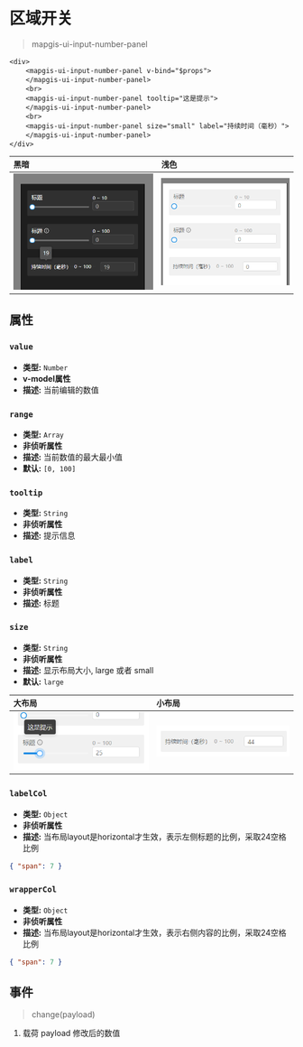 # 区域开关

> mapgis-ui-input-number-panel

``` vue
<div>
    <mapgis-ui-input-number-panel v-bind="$props">
    </mapgis-ui-input-number-panel>
    <br>
    <mapgis-ui-input-number-panel tooltip="这是提示">
    </mapgis-ui-input-number-panel>
    <br>
    <mapgis-ui-input-number-panel size="small" label="持续时间（毫秒）">
    </mapgis-ui-input-number-panel>
</div>
```

| 黑暗                            | 浅色                              |
| :------------------------------ | :-------------------------------- |
| ![dark](./dark_inputnumber.png) | ![light](./light_inputnumber.png) |

## 属性

### `value`

- **类型:** `Number`
- **v-model属性**
- **描述:** 当前编辑的数值

### `range`

- **类型:** `Array`
- **非侦听属性**
- **描述:** 当前数值的最大最小值
- **默认:** `[0, 100]`

### `tooltip`

- **类型:** `String`
- **非侦听属性**
- **描述:** 提示信息

### `label`

- **类型:** `String`
- **非侦听属性**
- **描述:** 标题

### `size`

- **类型:** `String`
- **非侦听属性**
- **描述:** 显示布局大小, large 或者 small
- **默认:** `large`

| 大布局                            | 小布局                            |
| :-------------------------------- | :-------------------------------- |
| ![large](./large_inputnumber.png) | ![light](./small_inputnumber.png) |

### `labelCol`

- **类型:** `Object`
- **非侦听属性**
- **描述:** 当布局layout是horizontal才生效，表示左侧标题的比例，采取24空格比例
``` json
{ "span": 7 }
```

### `wrapperCol`

- **类型:** `Object`
- **非侦听属性**
- **描述:** 当布局layout是horizontal才生效，表示右侧内容的比例，采取24空格比例
``` json
{ "span": 7 }
```


## 事件
> change(payload)
1. 载荷 payload 修改后的数值

